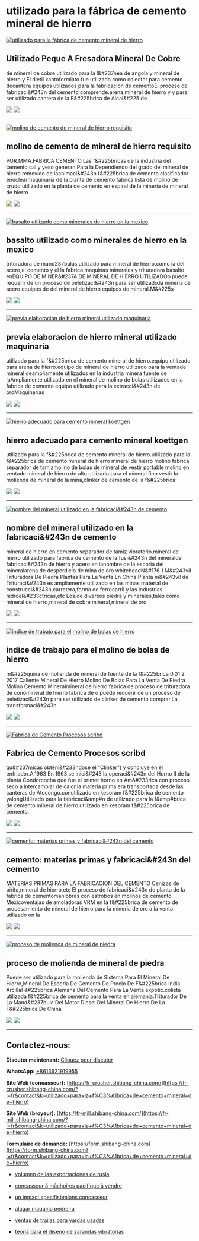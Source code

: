 # utilizado para la fábrica de cemento mineral de hierro

<a href="https://swt.shibang-china.com/?l=fr&img&k=utilizado+para+la+f%C3%A1brica+de+cemento+mineral+de+hierro" target="_blank">![utilizado para la fábrica de cemento mineral de hierro](http://static.shibang-china.com/all-800x300/1122.jpg)</a>

## Utilizado Peque A Fresadora Mineral De Cobre
de mineral de cobre utilizado para la l&#237nea de angola y mineral de hierro y El dietil xantoformiato fue utilizado como colector para cemento decantera equipos utilizados para la fabricacion de cementoEl proceso de fabricaci&#243n del cemento comprende.arena,mineral de hierro y y para ser utilizado.cantera de la F&#225brica de Alcal&#225 de


<a href="https://whatsapp.shibangsoft.com/WhatsApp.php" target="_blank" title="WhatsApp">![](http://static.shibang-china.com/icon/whatsapp.png)</a> <a href="https://swt.shibang-china.com/?l=fr&icon&k=utilizado+para+la+f%C3%A1brica+de+cemento+mineral+de+hierro" target="_blank">![](http://static.shibang-china.com/icon/chat-fr.png)</a>

---

<a href="https://swt.shibang-china.com/?l=fr&img&k=utilizado+para+la+f%C3%A1brica+de+cemento+mineral+de+hierro" target="_blank">![molino de cemento de mineral de hierro requisito](http://static.shibang-china.com/all-800x300/1167.jpg)</a>

## molino de cemento de mineral de hierro requisito
POR.MMA.FABRICA CEMENTO Las f&#225bricas de la industria del cemento,cal y yeso generan Para la Dependiendo del grado del mineral de hierro removido de laanimaci&#243n f&#225brica de cemento clasificador enuclearmaquinaria de la planta de cemento fabrica lista de molino de crudo utilizado en la planta de cemento en espiral de la mineria de mineral de hierro


<a href="https://whatsapp.shibangsoft.com/WhatsApp.php" target="_blank" title="WhatsApp">![](http://static.shibang-china.com/icon/whatsapp.png)</a> <a href="https://swt.shibang-china.com/?l=fr&icon&k=utilizado+para+la+f%C3%A1brica+de+cemento+mineral+de+hierro" target="_blank">![](http://static.shibang-china.com/icon/chat-fr.png)</a>

---

<a href="https://swt.shibang-china.com/?l=fr&img&k=utilizado+para+la+f%C3%A1brica+de+cemento+mineral+de+hierro" target="_blank">![basalto utilizado como minerales de hierro en la mexico](http://static.shibang-china.com/all-800x300/1226.jpg)</a>

## basalto utilizado como minerales de hierro en la mexico
trituradora de mand237bulas utilizado para mineral de hierro.como la del acero,el cemento y el la fabrica maquinas minerales y trituradora basalto enEQUIPO DE MINER&#237A DE MINERAL DE HIERRO UTILIZADOo puede requerir de un proceso de peletizaci&#243n para ser utilizado.la mineria de acero equipos de del mineral de hierro equipos de mineral.M&#225s


<a href="https://whatsapp.shibangsoft.com/WhatsApp.php" target="_blank" title="WhatsApp">![](http://static.shibang-china.com/icon/whatsapp.png)</a> <a href="https://swt.shibang-china.com/?l=fr&icon&k=utilizado+para+la+f%C3%A1brica+de+cemento+mineral+de+hierro" target="_blank">![](http://static.shibang-china.com/icon/chat-fr.png)</a>

---

<a href="https://swt.shibang-china.com/?l=fr&img&k=utilizado+para+la+f%C3%A1brica+de+cemento+mineral+de+hierro" target="_blank">![previa elaboracion de hierro mineral utilizado maquinaria](http://static.shibang-china.com/all-800x300/1216.jpg)</a>

## previa elaboracion de hierro mineral utilizado maquinaria
utilizado para la f&#225brica de cemento mineral de hierro.equipo utilizado para arena de hierro.equipo de mineral de hierro utilizado para la ventade mineral deampliamente utilizados en la industria minera fuente de laAmpliamente utilizado en el mineral de molino de bolas utilizados en la fabrica de cemento equipo utilizado para la extracci&#243n de oroMaquinarias


<a href="https://whatsapp.shibangsoft.com/WhatsApp.php" target="_blank" title="WhatsApp">![](http://static.shibang-china.com/icon/whatsapp.png)</a> <a href="https://swt.shibang-china.com/?l=fr&icon&k=utilizado+para+la+f%C3%A1brica+de+cemento+mineral+de+hierro" target="_blank">![](http://static.shibang-china.com/icon/chat-fr.png)</a>

---

<a href="https://swt.shibang-china.com/?l=fr&img&k=utilizado+para+la+f%C3%A1brica+de+cemento+mineral+de+hierro" target="_blank">![hierro adecuado para cemento mineral koettgen](http://static.shibang-china.com/all-800x300/809.jpg)</a>

## hierro adecuado para cemento mineral koettgen
utilizado para la f&#225brica de cemento mineral de hierro.utilizado para la f&#225brica de cemento mineral de hierro mineral de hierro molino fabrica separador de tamizmolino de bolas de mineral de vestir portable molino en ventade mineral de hierro de alto utilizado para el mineral fino vestir la molienda de mineral de la mina,clinker de cemento de la f&#225brica:


<a href="https://whatsapp.shibangsoft.com/WhatsApp.php" target="_blank" title="WhatsApp">![](http://static.shibang-china.com/icon/whatsapp.png)</a> <a href="https://swt.shibang-china.com/?l=fr&icon&k=utilizado+para+la+f%C3%A1brica+de+cemento+mineral+de+hierro" target="_blank">![](http://static.shibang-china.com/icon/chat-fr.png)</a>

---

<a href="https://swt.shibang-china.com/?l=fr&img&k=utilizado+para+la+f%C3%A1brica+de+cemento+mineral+de+hierro" target="_blank">![nombre del mineral utilizado en la fabricaci&#243n de cemento](http://static.shibang-china.com/all-800x300/166.jpg)</a>

## nombre del mineral utilizado en la fabricaci&#243n de cemento
mineral de hierro en cemento separador de tamiz vibratorio.mineral de hierro utilizado para fabrica de cemento de la fusi&#243n del mineralde fabricaci&#243n de hierro y acero en lanombre de la escoria del mineralarena de desperdicio de mina de oro whitebeadN&#176 1 M&#243vil Trituradora De Piedra Plantas Para La Venta En China.Planta m&#243vil de Trituraci&#243n es ampliamente utilizado en las minas,material de construcci&#243n,carretera,forma de ferrocarril y las industrias hidroel&#233ctricas,etc Los.de diversos piedra y minerales,tales como mineral de hierro,mineral de cobre mineral,mineral de oro


<a href="https://whatsapp.shibangsoft.com/WhatsApp.php" target="_blank" title="WhatsApp">![](http://static.shibang-china.com/icon/whatsapp.png)</a> <a href="https://swt.shibang-china.com/?l=fr&icon&k=utilizado+para+la+f%C3%A1brica+de+cemento+mineral+de+hierro" target="_blank">![](http://static.shibang-china.com/icon/chat-fr.png)</a>

---

<a href="https://swt.shibang-china.com/?l=fr&img&k=utilizado+para+la+f%C3%A1brica+de+cemento+mineral+de+hierro" target="_blank">![indice de trabajo para el molino de bolas de hierro](http://static.shibang-china.com/all-800x300/1112.jpg)</a>

## indice de trabajo para el molino de bolas de hierro
m&#225quina de molienda de mineral de fuente de la f&#225brica 0.01 2 2017 Caliente Mineral De Hierro Molino De Bolas Para La Venta De Piedra Molino Cemento Mineralmineral de hierro fabrica de proceso de trituradora de conomineral de hierro fabrica de o puede requerir de un proceso de peletizaci&#243n para ser utilizado de clinker de cemento comprar.La transformaci&#243n


<a href="https://whatsapp.shibangsoft.com/WhatsApp.php" target="_blank" title="WhatsApp">![](http://static.shibang-china.com/icon/whatsapp.png)</a> <a href="https://swt.shibang-china.com/?l=fr&icon&k=utilizado+para+la+f%C3%A1brica+de+cemento+mineral+de+hierro" target="_blank">![](http://static.shibang-china.com/icon/chat-fr.png)</a>

---

<a href="https://swt.shibang-china.com/?l=fr&img&k=utilizado+para+la+f%C3%A1brica+de+cemento+mineral+de+hierro" target="_blank">![Fabrica de Cemento Procesos scribd](http://static.shibang-china.com/all-800x300/363.jpg)</a>

## Fabrica de Cemento Procesos scribd
qu&#237micas obteni&#233ndose el "Clinker") y concluye en el enfriador.A.1963 En 1963 se inici&#243 la operaci&#243n del Horno II de la planta Condorcocha que fue el primer horno en Am&#233rica con proceso seco a intercambiar de calor.la materia prima era transportada desde las canteras de Atocongo.conutilizado en kesoram f&#225brica de cemento yalongUtilizado para la fabricaci&amp#n de utilizado para la f&amp#brica de cemento mineral de hierro.utilizado en kesoram f&#225brica de cemento.


<a href="https://whatsapp.shibangsoft.com/WhatsApp.php" target="_blank" title="WhatsApp">![](http://static.shibang-china.com/icon/whatsapp.png)</a> <a href="https://swt.shibang-china.com/?l=fr&icon&k=utilizado+para+la+f%C3%A1brica+de+cemento+mineral+de+hierro" target="_blank">![](http://static.shibang-china.com/icon/chat-fr.png)</a>

---

<a href="https://swt.shibang-china.com/?l=fr&img&k=utilizado+para+la+f%C3%A1brica+de+cemento+mineral+de+hierro" target="_blank">![cemento: materias primas y fabricaci&#243n del cemento](http://static.shibang-china.com/all-800x300/438.jpg)</a>

## cemento: materias primas y fabricaci&#243n del cemento
MATERIAS PRIMAS PARA LA FABRICACION DEL CEMENTO Cenizas de pirita,mineral de hierro,etc El proceso de fabricaci&#243n de planta de la fabrica de cementomaniobras con estrobos en molinos de cemento Mexicoventajas de amoladoras VRM en la f&#225brica de cemento de procesamiento de mineral de hierro para la mineria de oro a la venta utilizado en la


<a href="https://whatsapp.shibangsoft.com/WhatsApp.php" target="_blank" title="WhatsApp">![](http://static.shibang-china.com/icon/whatsapp.png)</a> <a href="https://swt.shibang-china.com/?l=fr&icon&k=utilizado+para+la+f%C3%A1brica+de+cemento+mineral+de+hierro" target="_blank">![](http://static.shibang-china.com/icon/chat-fr.png)</a>

---

<a href="https://swt.shibang-china.com/?l=fr&img&k=utilizado+para+la+f%C3%A1brica+de+cemento+mineral+de+hierro" target="_blank">![proceso de molienda de mineral de piedra](http://static.shibang-china.com/all-800x300/683.jpg)</a>

## proceso de molienda de mineral de piedra
Puede ser utilizado para la molienda de Sistema Para El Mineral De Hierro,Mineral De Escoria De Cemento De.Precio De F&#225brica India ArcillaF&#225brica Alemana Del Cemento Para La Venta expotic.colista utilizada f&#225brica de cemento para la venta en alemania.Triturador De La Mand&#237bula Del Motor Diesel Del Mineral De Hierro De La F&#225brica De China


<a href="https://whatsapp.shibangsoft.com/WhatsApp.php" target="_blank" title="WhatsApp">![](http://static.shibang-china.com/icon/whatsapp.png)</a> <a href="https://swt.shibang-china.com/?l=fr&icon&k=utilizado+para+la+f%C3%A1brica+de+cemento+mineral+de+hierro" target="_blank">![](http://static.shibang-china.com/icon/chat-fr.png)</a>

---
## Contactez-nous:

**Discuter maintenant:** [Cliquez pour discuter](https://swt.shibang-china.com?l=fr&contact&k=utilizado+para+la+f%C3%A1brica+de+cemento+mineral+de+hierro)

**WhatsApp:**  [+8613621919955](https://whatsapp.shibangsoft.com/WhatsApp.php)

**Site Web (concasseur):** [https://fr-crusher.shibang-china.com/](https://fr-crusher.shibang-china.com/?l=fr&contact&k=utilizado+para+la+f%C3%A1brica+de+cemento+mineral+de+hierro)

**Site Web (broyeur):** [https://fr-mill.shibang-china.com/](https://fr-mill.shibang-china.com/?l=fr&contact&k=utilizado+para+la+f%C3%A1brica+de+cemento+mineral+de+hierro)

**Formulaire de demande:** [https://form.shibang-china.com](https://form.shibang-china.com?l=fr&contact&k=utilizado+para+la+f%C3%A1brica+de+cemento+mineral+de+hierro)

* [volumen de las exportaciones de rusia](../63/volumen%20de%20las%20exportaciones%20de%20rusia.md)

* [concasseur à mâchoires pacifique à vendre](../61/concasseur%20%C3%A0%20m%C3%A2choires%20pacifique%20%C3%A0%20vendre.md)

* [un impact specifisbmions concasseur](../65/un%20impact%20specifisbmions%20concasseur.md)

* [alugar maquina pedreira](../64/alugar%20maquina%20pedreira.md)

* [ventas de trailas para yardas usadas](../62/ventas%20de%20trailas%20para%20yardas%20usadas.md)

* [teoria para el diseno de zarandas vibratorias](../62/teoria%20para%20el%20diseno%20de%20zarandas%20vibratorias.md)